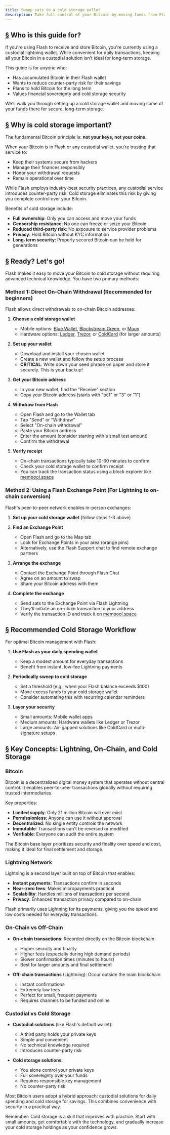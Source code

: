 ```yaml
---
title: Sweep sats to a cold storage wallet
description: Take full control of your Bitcoin by moving funds from Flash to a cold storage wallet
---
```


## [§](#who-is-this-guide-for) Who is this guide for?

If you're using Flash to receive and store Bitcoin, you're currently using a custodial lightning wallet. While convenient for daily transactions, keeping all your Bitcoin in a custodial solution isn't ideal for long-term storage.

This guide is for anyone who:
- Has accumulated Bitcoin in their Flash wallet 
- Wants to reduce counter-party risk for their savings
- Plans to hold Bitcoin for the long term
- Values financial sovereignty and cold storage security

We'll walk you through setting up a cold storage wallet and moving some of your funds there for secure, long-term storage.

## [§](#why-is-cold-storage-important) Why is cold storage important?

The fundamental Bitcoin principle is: **not your keys, not your coins**. 

When your Bitcoin is in Flash or any custodial wallet, you're trusting that service to:
- Keep their systems secure from hackers
- Manage their finances responsibly
- Honor your withdrawal requests
- Remain operational over time

While Flash employs industry-best security practices, any custodial service introduces counter-party risk. Cold storage eliminates this risk by giving you complete control over your Bitcoin.

Benefits of cold storage include:
- **Full ownership**: Only you can access and move your funds
- **Censorship resistance**: No one can freeze or seize your Bitcoin
- **Reduced third-party risk**: No exposure to service provider problems
- **Privacy**: Hold Bitcoin without KYC information
- **Long-term security**: Properly secured Bitcoin can be held for generations

## [§](#ready-lets-go) Ready? Let's go!

Flash makes it easy to move your Bitcoin to cold storage without requiring advanced technical knowledge. You have two primary methods:

### Method 1: Direct On-Chain Withdrawal (Recommended for beginners)

Flash allows direct withdrawals to on-chain Bitcoin addresses:

1. **Choose a cold storage wallet**
   - Mobile options: [Blue Wallet](https://bluewallet.io/), [Blockstream Green](https://blockstream.com/green/), or [Muun](https://muun.com/)
   - Hardware options: [Ledger](https://www.ledger.com/), [Trezor](https://trezor.io/), or [ColdCard](https://coldcard.com/) (for larger amounts)

2. **Set up your wallet**
   - Download and install your chosen wallet
   - Create a new wallet and follow the setup process
   - **CRITICAL**: Write down your seed phrase on paper and store it securely. This is your backup!
   
3. **Get your Bitcoin address**
   - In your new wallet, find the "Receive" section
   - Copy your Bitcoin address (starts with "bc1" or "3" or "1")
   
4. **Withdraw from Flash**
   - Open Flash and go to the Wallet tab
   - Tap "Send" or "Withdraw"
   - Select "On-chain withdrawal"
   - Paste your Bitcoin address
   - Enter the amount (consider starting with a small test amount)
   - Confirm the withdrawal
   
5. **Verify receipt**
   - On-chain transactions typically take 10-60 minutes to confirm
   - Check your cold storage wallet to confirm receipt
   - You can track the transaction status using a block explorer like [mempool.space](https://mempool.space)

### Method 2: Using a Flash Exchange Point (For Lightning to on-chain conversion)

Flash's peer-to-peer network enables in-person exchanges:

1. **Set up your cold storage wallet** (follow steps 1-3 above)

2. **Find an Exchange Point**
   - Open Flash and go to the Map tab
   - Look for Exchange Points in your area (orange pins)
   - Alternatively, use the Flash Support chat to find remote exchange partners

3. **Arrange the exchange**
   - Contact the Exchange Point through Flash Chat
   - Agree on an amount to swap
   - Share your Bitcoin address with them

4. **Complete the exchange**
   - Send sats to the Exchange Point via Flash Lightning
   - They'll initiate an on-chain transaction to your address
   - Verify the transaction ID and track it on [mempool.space](https://mempool.space)

## [§](#flash-cold-storage-workflow) Recommended Cold Storage Workflow

For optimal Bitcoin management with Flash:

1. **Use Flash as your daily spending wallet**
   - Keep a modest amount for everyday transactions
   - Benefit from instant, low-fee Lightning payments

2. **Periodically sweep to cold storage**
   - Set a threshold (e.g., when your Flash balance exceeds $100)
   - Move excess funds to your cold storage wallet
   - Consider automating this with recurring calendar reminders

3. **Layer your security**
   - Small amounts: Mobile wallet apps
   - Medium amounts: Hardware wallets like Ledger or Trezor
   - Large amounts: Air-gapped solutions like ColdCard or multi-signature setups

## [§](#lightning-bitcoin-on-chain-what) Key Concepts: Lightning, On-Chain, and Cold Storage

### Bitcoin

Bitcoin is a decentralized digital money system that operates without central control. It enables peer-to-peer transactions globally without requiring trusted intermediaries.

Key properties:
- **Limited supply**: Only 21 million Bitcoin will ever exist
- **Permissionless**: Anyone can use it without approval
- **Decentralized**: No single entity controls the network
- **Immutable**: Transactions can't be reversed or modified
- **Verifiable**: Everyone can audit the entire system

The Bitcoin base layer prioritizes security and finality over speed and cost, making it ideal for final settlement and storage.

### Lightning Network

Lightning is a second layer built on top of Bitcoin that enables:
- **Instant payments**: Transactions confirm in seconds
- **Near-zero fees**: Makes micropayments practical
- **Scalability**: Handles millions of transactions per second
- **Privacy**: Enhanced transaction privacy compared to on-chain

Flash primarily uses Lightning for its payments, giving you the speed and low costs needed for everyday transactions.

### On-Chain vs Off-Chain

- **On-chain transactions**: Recorded directly on the Bitcoin blockchain
  - Higher security and finality
  - Higher fees (especially during high demand periods)
  - Slower confirmation times (minutes to hours)
  - Best for larger amounts and final settlement

- **Off-chain transactions** (Lightning): Occur outside the main blockchain
  - Instant confirmations
  - Extremely low fees
  - Perfect for small, frequent payments
  - Requires channels to be funded and online

### Custodial vs Cold Storage

- **Custodial solutions** (like Flash's default wallet):
  - A third party holds your private keys
  - Simple and convenient
  - No technical knowledge required
  - Introduces counter-party risk

- **Cold storage solutions**:
  - You alone control your private keys
  - Full sovereignty over your funds
  - Requires responsible key management
  - No counter-party risk

Most Bitcoin users adopt a hybrid approach: custodial solutions for daily spending and cold storage for savings. This combines convenience with security in a practical way.

Remember: Cold storage is a skill that improves with practice. Start with small amounts, get comfortable with the technology, and gradually increase your cold storage holdings as your confidence grows.
